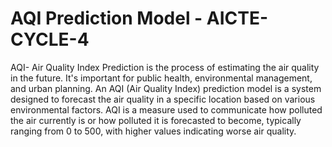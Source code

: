 # AQI Prediction Model - AICTE-CYCLE-4
AQI- Air Quality Index Prediction is the process of estimating the air quality in the future. It's important for public health, environmental management, and urban planning. 
An AQI (Air Quality Index) prediction model is a system designed to forecast the air quality in a specific location based on various environmental factors. AQI is a measure used to communicate how polluted the air currently is or how polluted it is forecasted to become, typically ranging from 0 to 500, with higher values indicating worse air quality.
